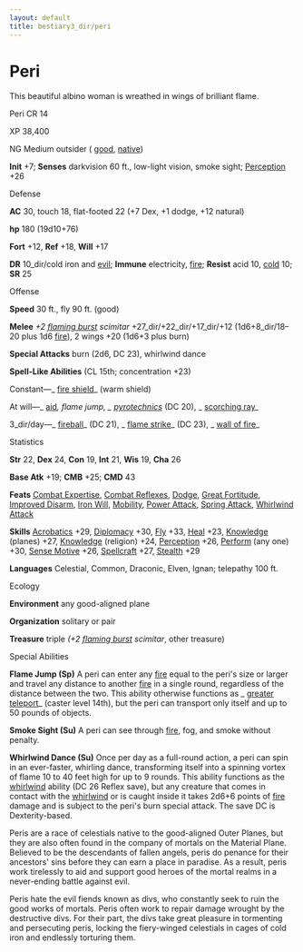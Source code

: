 ```yaml
---
layout: default
title: bestiary3_dir/peri
---
```

# Peri

This beautiful albino woman is wreathed in wings of brilliant flame.

Peri CR 14

XP 38,400

NG Medium outsider ( [good](monsters_dir/creatureTypes#_good-subtype), [native](monsters_dir/creatureTypes#_native-subtype))

**Init** +7; **Senses** darkvision 60 ft., low-light vision, smoke sight; [Perception](skills_dir/perception#_perception) +26

Defense

**AC** 30, touch 18, flat-footed 22 (+7 Dex, +1 dodge, +12 natural)

**hp** 180 (19d10+76)

**Fort** +12, **Ref** +18, **Will** +17

**DR** 10_dir/cold iron and [evil](monsters_dir/creatureTypes#_evil-subtype); **Immune** electricity, [fire](monsters_dir/creatureTypes#_fire-subtype); **Resist** acid 10, [cold](monsters_dir/creatureTypes#_cold-subtype) 10; **SR** 25

Offense

**Speed** 30 ft., fly 90 ft. (good)

**Melee** _+2 [flaming burst](magicItems_dir/weapons#_weapons-flaming-burst) scimitar_ +27_dir/+22_dir/+17_dir/+12 (1d6+8_dir/18–20 plus 1d6 [fire](monsters_dir/creatureTypes#_fire-subtype)), 2 wings +20 (1d6+3 plus burn)

**Special Attacks** burn (2d6, DC 23), whirlwind dance

**Spell-Like Abilities** (CL 15th; concentration +23)

Constant—_ [fire shield](spells_dir/fireShield#_fire-shield)_ (warm shield)

At will—_ [aid](spells_dir/aid#_aid)_, _flame jump_, _ [pyrotechnics](spells_dir/pyrotechnics#_pyrotechnics)_ (DC 20), _ [scorching ray](spells_dir/scorchingRay#_scorching-ray)_

3_dir/day—_ [fireball](spells_dir/fireball#_fireball)_ (DC 21), _ [flame strike](spells_dir/flameStrike#_flame-strike)_ (DC 23), _ [wall of fire](spells_dir/wallOfFire#_wall-of-fire)_

Statistics

**Str** 22, **Dex** 24, **Con** 19, **Int** 21, **Wis** 19, **Cha** 26

**Base Atk** +19; **CMB** +25; **CMD** 43

**Feats** [Combat Expertise](feats#_combat-expertise), [Combat Reflexes](feats#_combat-reflexes), [Dodge](feats#_dodge), [Great Fortitude](feats#_great-fortitude), [Improved Disarm](feats#_improved-disarm), [Iron Will](feats#_iron-will), [Mobility](feats#_mobility), [Power Attack](feats#_power-attack), [Spring Attack](feats#_spring-attack), [Whirlwind Attack](feats#_whirlwind-attack)

**Skills** [Acrobatics](skills_dir/acrobatics#_acrobatics) +29, [Diplomacy](skills_dir/diplomacy#_diplomacy) +30, [Fly](skills_dir/fly#_fly) +33, [Heal](skills_dir/heal#_heal) +23, [Knowledge](skills_dir/knowledge#_knowledge) (planes) +27, [Knowledge](skills_dir/knowledge#_knowledge) (religion) +24, [Perception](skills_dir/perception#_perception) +26, [Perform](skills_dir/perform#_perform) (any one) +30, [Sense Motive](skills_dir/senseMotive#_sense-motive) +26, [Spellcraft](skills_dir/spellcraft#_spellcraft) +27, [Stealth](skills_dir/stealth#_stealth) +29

**Languages** Celestial, Common, Draconic, Elven, Ignan; telepathy 100 ft.

Ecology

**Environment** any good-aligned plane

**Organization** solitary or pair

**Treasure** triple _(+2 [flaming burst](magicItems_dir/weapons#_weapons-flaming-burst) scimitar_, other treasure)

Special Abilities

**Flame Jump (Sp)** A peri can enter any [fire](monsters_dir/creatureTypes#_fire-subtype) equal to the peri's size or larger and travel any distance to another [fire](monsters_dir/creatureTypes#_fire-subtype) in a single round, regardless of the distance between the two. This ability otherwise functions as _ [greater teleport](spells_dir/teleport#_teleport-greater)_ (caster level 14th), but the peri can transport only itself and up to 50 pounds of objects.

**Smoke Sight (Su)** A peri can see through [fire](monsters_dir/creatureTypes#_fire-subtype), fog, and smoke without penalty.

**Whirlwind Dance (Su)** Once per day as a full-round action, a peri can spin in an ever-faster, whirling dance, transforming itself into a spinning vortex of flame 10 to 40 feet high for up to 9 rounds. This ability functions as the [whirlwind](monsters_dir/universalMonsterRules#_whirlwind) ability (DC 26 Reflex save), but any creature that comes in contact with the [whirlwind](monsters_dir/universalMonsterRules#_whirlwind) or is caught inside it takes 2d6+6 points of [fire](monsters_dir/creatureTypes#_fire-subtype) damage and is subject to the peri's burn special attack. The save DC is Dexterity-based.

Peris are a race of celestials native to the good-aligned Outer Planes, but they are also often found in the company of mortals on the Material Plane. Believed to be the descendants of fallen angels, peris do penance for their ancestors' sins before they can earn a place in paradise. As a result, peris work tirelessly to aid and support good heroes of the mortal realms in a never-ending battle against evil.

Peris hate the evil fiends known as divs, who constantly seek to ruin the good works of mortals. Peris often work to repair damage wrought by the destructive divs. For their part, the divs take great pleasure in tormenting and persecuting peris, locking the fiery-winged celestials in cages of cold iron and endlessly torturing them.

